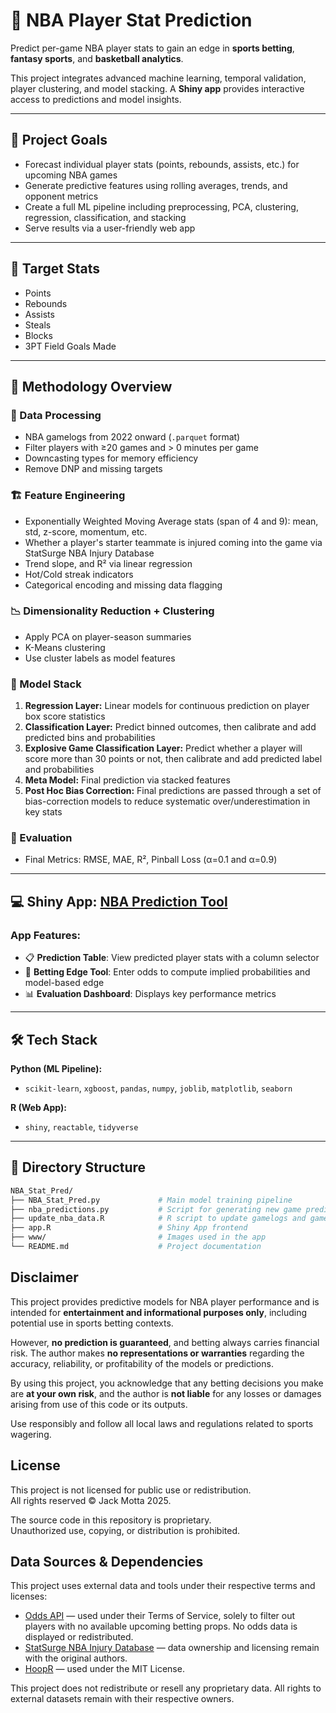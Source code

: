 # 🏀 NBA Player Stat Prediction

Predict per-game NBA player stats to gain an edge in **sports betting**, **fantasy sports**, and **basketball analytics**.

This project integrates advanced machine learning, temporal validation, player clustering, and model stacking. A **Shiny app** provides interactive access to predictions and model insights.

---

## 📌 Project Goals

- Forecast individual player stats (points, rebounds, assists, etc.) for upcoming NBA games
- Generate predictive features using rolling averages, trends, and opponent metrics
- Create a full ML pipeline including preprocessing, PCA, clustering, regression, classification, and stacking
- Serve results via a user-friendly web app

---

## 🎯 Target Stats

- Points  
- Rebounds  
- Assists  
- Steals  
- Blocks  
- 3PT Field Goals Made

---

## 🧠 Methodology Overview

### 🔧 Data Processing
- NBA gamelogs from 2022 onward (`.parquet` format)
- Filter players with ≥20 games and > 0 minutes per game
- Downcasting types for memory efficiency
- Remove DNP and missing targets

### 🏗️ Feature Engineering
- Exponentially Weighted Moving Average stats (span of 4 and 9): mean, std, z-score, momentum, etc.
- Whether a player's starter teammate is injured coming into the game via StatSurge NBA Injury Database
- Trend slope, and R² via linear regression
- Hot/Cold streak indicators
- Categorical encoding and missing data flagging

### 📉 Dimensionality Reduction + Clustering
- Apply PCA on player-season summaries
- K-Means clustering
- Use cluster labels as model features

### 🔁 Model Stack
1. **Regression Layer:** Linear models for continuous prediction on player box score statistics
2. **Classification Layer:** Predict binned outcomes, then calibrate and add predicted bins and probabilities
3. **Explosive Game Classification Layer:** Predict whether a player will score more than 30 points or not, then calibrate and add predicted label and probabilities
4. **Meta Model:** Final prediction via stacked features
5. **Post Hoc Bias Correction:** Final predictions are passed through a set of bias-correction models to reduce systematic over/underestimation in key stats

### 🧪 Evaluation
- Final Metrics: RMSE, MAE, R², Pinball Loss (α=0.1 and α=0.9)

---

## 💻 Shiny App: [NBA Prediction Tool](https://jmotta31.shinyapps.io/NBA_Prediction_Tool/)

### App Features:
- 📋 **Prediction Table**: View predicted player stats with a column selector
- 🎯 **Betting Edge Tool**: Enter odds to compute implied probabilities and model-based edge
- 📊 **Evaluation Dashboard**: Displays key performance metrics

---

## 🛠 Tech Stack

**Python (ML Pipeline):**  
- `scikit-learn`, `xgboost`, `pandas`, `numpy`, `joblib`, `matplotlib`, `seaborn`

**R (Web App):**  
- `shiny`, `reactable`, `tidyverse`

---

## 📁 Directory Structure

```bash
NBA_Stat_Pred/
├── NBA_Stat_Pred.py             # Main model training pipeline
├── nba_predictions.py           # Script for generating new game predictions
├── update_nba_data.R            # R script to update gamelogs and game schedule
├── app.R                        # Shiny App frontend
├── www/                         # Images used in the app
└── README.md                    # Project documentation
```

## Disclaimer

This project provides predictive models for NBA player performance and is intended for **entertainment and informational purposes only**, including potential use in sports betting contexts.

However, **no prediction is guaranteed**, and betting always carries financial risk. The author makes **no representations or warranties** regarding the accuracy, reliability, or profitability of the models or predictions.

By using this project, you acknowledge that any betting decisions you make are **at your own risk**, and the author is **not liable** for any losses or damages arising from use of this code or its outputs.

Use responsibly and follow all local laws and regulations related to sports wagering.

## License

This project is not licensed for public use or redistribution.  
All rights reserved © Jack Motta 2025.

The source code in this repository is proprietary.  
Unauthorized use, copying, or distribution is prohibited.

## Data Sources & Dependencies

This project uses external data and tools under their respective terms and licenses:

- [Odds API](https://the-odds-api.com/) — used under their Terms of Service, solely to filter out players with no available upcoming betting props. No odds data is displayed or redistributed.
- [StatSurge NBA Injury Database](https://statsurge.substack.com/) — data ownership and licensing remain with the original authors.
- [HoopR](https://github.com/rtelmore/hoopR) — used under the MIT License.

This project does not redistribute or resell any proprietary data. All rights to external datasets remain with their respective owners.
